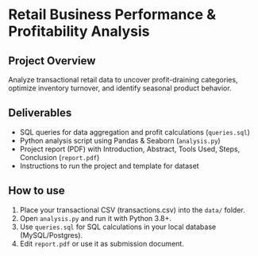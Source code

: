 # Retail Business Performance & Profitability Analysis

## Project Overview
Analyze transactional retail data to uncover profit-draining categories, optimize inventory turnover, and identify seasonal product behavior.

## Deliverables
- SQL queries for data aggregation and profit calculations (`queries.sql`)
- Python analysis script using Pandas & Seaborn (`analysis.py`)
- Project report (PDF) with Introduction, Abstract, Tools Used, Steps, Conclusion (`report.pdf`)
- Instructions to run the project and template for dataset

## How to use
1. Place your transactional CSV (transactions.csv) into the `data/` folder.
2. Open `analysis.py` and run it with Python 3.8+.
3. Use `queries.sql` for SQL calculations in your local database (MySQL/Postgres).
4. Edit `report.pdf` or use it as submission document.